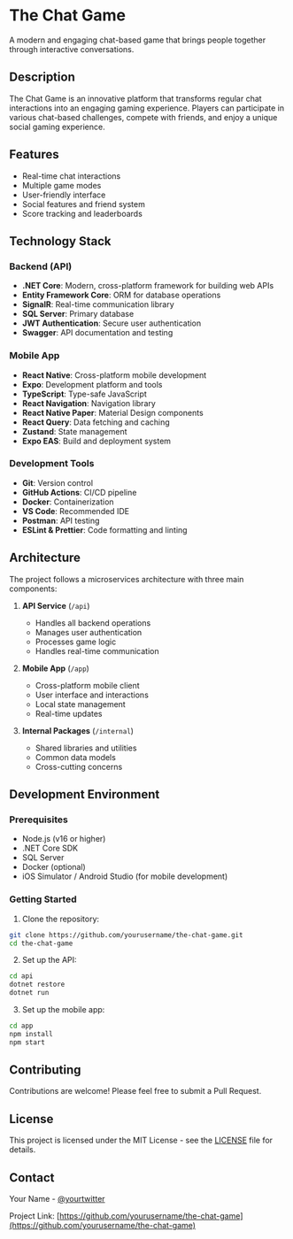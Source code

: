 # The Chat Game

A modern and engaging chat-based game that brings people together through interactive conversations.

## Description

The Chat Game is an innovative platform that transforms regular chat interactions into an engaging gaming experience. Players can participate in various chat-based challenges, compete with friends, and enjoy a unique social gaming experience.

## Features

- Real-time chat interactions
- Multiple game modes
- User-friendly interface
- Social features and friend system
- Score tracking and leaderboards

## Technology Stack

### Backend (API)
- **.NET Core**: Modern, cross-platform framework for building web APIs
- **Entity Framework Core**: ORM for database operations
- **SignalR**: Real-time communication library
- **SQL Server**: Primary database
- **JWT Authentication**: Secure user authentication
- **Swagger**: API documentation and testing

### Mobile App
- **React Native**: Cross-platform mobile development
- **Expo**: Development platform and tools
- **TypeScript**: Type-safe JavaScript
- **React Navigation**: Navigation library
- **React Native Paper**: Material Design components
- **React Query**: Data fetching and caching
- **Zustand**: State management
- **Expo EAS**: Build and deployment system

### Development Tools
- **Git**: Version control
- **GitHub Actions**: CI/CD pipeline
- **Docker**: Containerization
- **VS Code**: Recommended IDE
- **Postman**: API testing
- **ESLint & Prettier**: Code formatting and linting

## Architecture

The project follows a microservices architecture with three main components:

1. **API Service** (`/api`)
   - Handles all backend operations
   - Manages user authentication
   - Processes game logic
   - Handles real-time communication

2. **Mobile App** (`/app`)
   - Cross-platform mobile client
   - User interface and interactions
   - Local state management
   - Real-time updates

3. **Internal Packages** (`/internal`)
   - Shared libraries and utilities
   - Common data models
   - Cross-cutting concerns

## Development Environment

### Prerequisites
- Node.js (v16 or higher)
- .NET Core SDK
- SQL Server
- Docker (optional)
- iOS Simulator / Android Studio (for mobile development)

### Getting Started

1. Clone the repository:
```bash
git clone https://github.com/yourusername/the-chat-game.git
cd the-chat-game
```

2. Set up the API:
```bash
cd api
dotnet restore
dotnet run
```

3. Set up the mobile app:
```bash
cd app
npm install
npm start
```

## Contributing

Contributions are welcome! Please feel free to submit a Pull Request.

## License

This project is licensed under the MIT License - see the [LICENSE](LICENSE) file for details.

## Contact

Your Name - [@yourtwitter](https://twitter.com/yourtwitter)

Project Link: [https://github.com/yourusername/the-chat-game](https://github.com/yourusername/the-chat-game)